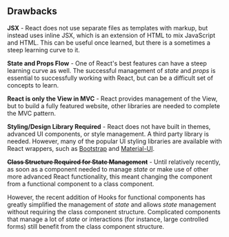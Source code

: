 ## Drawbacks

__JSX__ - React does not use separate files as templates with markup, but instead uses inline JSX, which is an extension of HTML to mix JavaScript and HTML. This can be useful once learned, but there is a sometimes a steep learning curve to it.

__State and Props Flow__ - One of React's best features can have a steep learning curve as well. The successful management of _state_ and _props_ is essential to successfully working with React, but can be a difficult set of concepts to learn.

__React is only the View in MVC__ - React provides management of the View, but to build a fully featured website, other libraries are needed to complete the MVC pattern.

__Styling/Design Library Required__ - React does not have built in themes, advanced UI components, or style management. A third party library is needed. However, many of the popular UI styling libraries are available with React wrappers, such as [Bootstrap](https://getbootstrap.com/) and [Material-UI](https://material-ui.com/).

__~~Class Structure Required for State Management~~__ - Until relatively recently, as soon as a component needed to manage _state_ or make use of other more advanced React functionality, this meant changing the component from a functional component to a class component.

However, the recent addition of Hooks for functional components has greatly simplified the management of _state_ and allows _state_ management without requiring the class component structure. Complicated components that manage a lot of _state_ or interactions (for instance, large controlled forms) still benefit from the class component structure.
